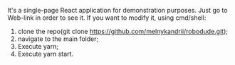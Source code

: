 It's a single-page React application for demonstration purposes. Just go to Web-link in order to see it.
If you want to modify it, using cmd/shell:

1. clone the repo(git clone https://github.com/melnykandrii/robodude.git);
2. navigate to the main folder;
3. Execute yarn;
4. Execute yarn start.
